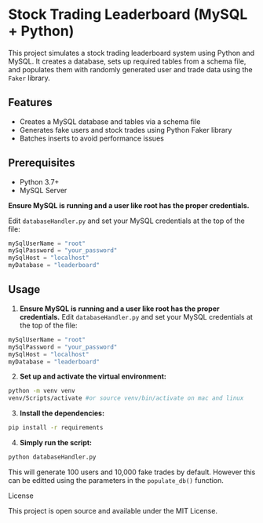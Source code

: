 # Stock Trading Leaderboard (MySQL + Python)

This project simulates a stock trading leaderboard system using Python and MySQL. It creates a database, sets up required tables from a schema file, and populates them with randomly generated user and trade data using the `Faker` library.

## Features

- Creates a MySQL database and tables via a schema file
- Generates fake users and stock trades using Python Faker library
- Batches inserts to avoid performance issues

## Prerequisites

- Python 3.7+
- MySQL Server

**Ensure MySQL is running and a user like root has the proper credentials.**


Edit `databaseHandler.py` and set your MySQL credentials at the top of the file:
```python
mySqlUserName = "root"
mySqlPassword = "your_password"
mySqlHost = "localhost"
myDatabase = "leaderboard"
```
## Usage
1. **Ensure MySQL is running and a user like root has the proper credentials.**
Edit `databaseHandler.py` and set your MySQL credentials at the top of the file:
```python
mySqlUserName = "root"
mySqlPassword = "your_password"
mySqlHost = "localhost"
myDatabase = "leaderboard"
```

2. **Set up and activate the virtual environment:**
```bash
python -m venv venv
venv/Scripts/activate #or source venv/bin/activate on mac and linux
```

3. **Install the dependencies:**
```bash
pip install -r requirements
```

4. **Simply run the script:**
```bash
python databaseHandler.py
```
This will generate 100 users and 10,000 fake trades by default. However this can be editted using the parameters in the `populate_db()` function.

License

This project is open source and available under the MIT License.
